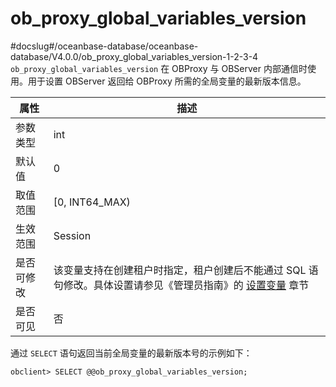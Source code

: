 ob_proxy_global_variables_version 
======================================================
#docslug#/oceanbase-database/oceanbase-database/V4.0.0/ob_proxy_global_variables_version-1-2-3-4
`ob_proxy_global_variables_version` 在 OBProxy 与 OBServer 内部通信时使用。用于设置 OBServer 返回给 OBProxy 所需的全局变量的最新版本信息。


| **属性** |                                                 **描述**                                                  |
|--------|---------------------------------------------------------------------------------------------------------|
| 参数类型   | int                                                                                                     |
| 默认值    | 0                                                                                                       |
| 取值范围   | \[0, INT64_MAX)                                                                                         |
| 生效范围   | Session                                                                                                 |
| 是否可修改  | 该变量支持在创建租户时指定，租户创建后不能通过 SQL 语句修改。具体设置请参见《管理员指南》的 [设置变量](../../5.basic-database-management/2.configuration-management/3.set-variables.md) 章节 |
| 是否可见   | 否                                                                                                       |



通过 `SELECT` 语句返回当前全局变量的最新版本号的示例如下：

```unknow
obclient> SELECT @@ob_proxy_global_variables_version;
```


